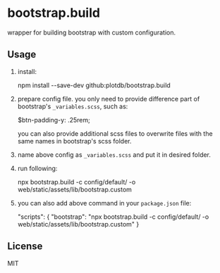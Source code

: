 # bootstrap.build

wrapper for building bootstrap with custom configuration.


## Usage

1. install:

    npm install --save-dev github:plotdb/bootstrap.build


2. prepare config file. you only need to provide difference part of bootstrap's `_variables.scss`, such as:

    $btn-padding-y:         .25rem;

   you can also provide additional scss files to overwrite files with the same names in bootstrap's scss folder.

3. name above config as `_variables.scss` and put it in desired folder.
4. run following:

    npx bootstrap.build -c config/default/ -o web/static/assets/lib/bootstrap.custom

5. you can also add above command in your `package.json` file:

    "scripts": {
      "bootstrap": "npx bootstrap.build -c config/default/ -o web/static/assets/lib/bootstrap.custom"
    }

## License

MIT
